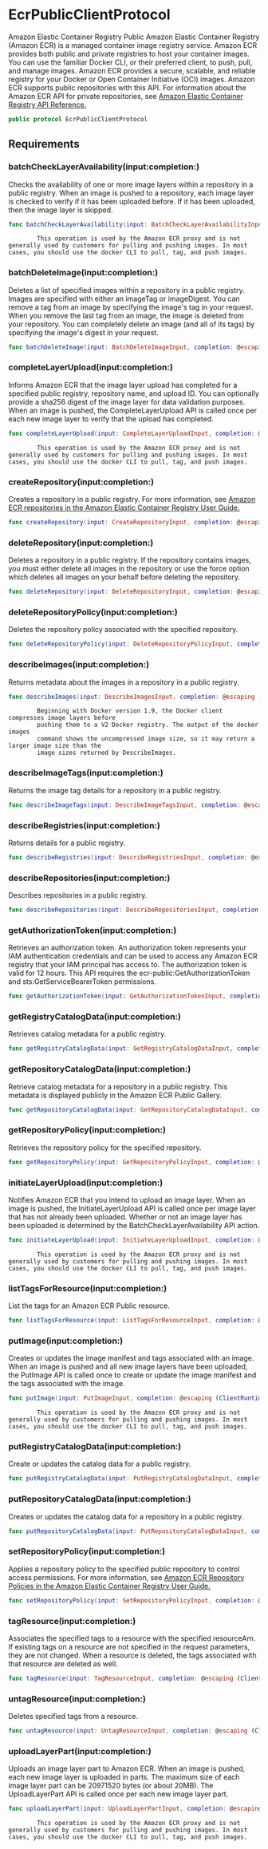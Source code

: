 # EcrPublicClientProtocol

<fullname>Amazon Elastic Container Registry Public</fullname>
Amazon Elastic Container Registry (Amazon ECR) is a managed container image registry service. Amazon ECR provides both
public and private registries to host your container images. You can use the familiar
Docker CLI, or their preferred client, to push, pull, and manage images. Amazon ECR provides a
secure, scalable, and reliable registry for your Docker or Open Container Initiative (OCI)
images. Amazon ECR supports public repositories with this API. For information about the Amazon ECR
API for private repositories, see <a href="https:​//docs.aws.amazon.com/AmazonECR/latest/APIReference/Welcome.html">Amazon Elastic Container Registry API Reference.

``` swift
public protocol EcrPublicClientProtocol 
```

## Requirements

### batchCheckLayerAvailability(input:​completion:​)

Checks the availability of one or more image layers within a repository in a public
registry. When an image is pushed to a repository, each image layer is checked to verify if
it has been uploaded before. If it has been uploaded, then the image layer is
skipped.

``` swift
func batchCheckLayerAvailability(input: BatchCheckLayerAvailabilityInput, completion: @escaping (ClientRuntime.SdkResult<BatchCheckLayerAvailabilityOutputResponse, BatchCheckLayerAvailabilityOutputError>) -> Void)
```

``` 
        This operation is used by the Amazon ECR proxy and is not generally used by customers for pulling and pushing images. In most cases, you should use the docker CLI to pull, tag, and push images.
```

### batchDeleteImage(input:​completion:​)

Deletes a list of specified images within a repository in a public registry. Images are
specified with either an imageTag or imageDigest.
You can remove a tag from an image by specifying the image's tag in your request. When
you remove the last tag from an image, the image is deleted from your repository.
You can completely delete an image (and all of its tags) by specifying the image's
digest in your request.

``` swift
func batchDeleteImage(input: BatchDeleteImageInput, completion: @escaping (ClientRuntime.SdkResult<BatchDeleteImageOutputResponse, BatchDeleteImageOutputError>) -> Void)
```

### completeLayerUpload(input:​completion:​)

Informs Amazon ECR that the image layer upload has completed for a specified public registry,
repository name, and upload ID. You can optionally provide a sha256 digest of
the image layer for data validation purposes.
When an image is pushed, the CompleteLayerUpload API is called once per each new image
layer to verify that the upload has completed.

``` swift
func completeLayerUpload(input: CompleteLayerUploadInput, completion: @escaping (ClientRuntime.SdkResult<CompleteLayerUploadOutputResponse, CompleteLayerUploadOutputError>) -> Void)
```

``` 
        This operation is used by the Amazon ECR proxy and is not generally used by customers for pulling and pushing images. In most cases, you should use the docker CLI to pull, tag, and push images.
```

### createRepository(input:​completion:​)

Creates a repository in a public registry. For more information, see <a href="https:​//docs.aws.amazon.com/AmazonECR/latest/userguide/Repositories.html">Amazon ECR
repositories in the Amazon Elastic Container Registry User Guide.

``` swift
func createRepository(input: CreateRepositoryInput, completion: @escaping (ClientRuntime.SdkResult<CreateRepositoryOutputResponse, CreateRepositoryOutputError>) -> Void)
```

### deleteRepository(input:​completion:​)

Deletes a repository in a public registry. If the repository contains images, you must
either delete all images in the repository or use the force option which
deletes all images on your behalf before deleting the repository.

``` swift
func deleteRepository(input: DeleteRepositoryInput, completion: @escaping (ClientRuntime.SdkResult<DeleteRepositoryOutputResponse, DeleteRepositoryOutputError>) -> Void)
```

### deleteRepositoryPolicy(input:​completion:​)

Deletes the repository policy associated with the specified repository.

``` swift
func deleteRepositoryPolicy(input: DeleteRepositoryPolicyInput, completion: @escaping (ClientRuntime.SdkResult<DeleteRepositoryPolicyOutputResponse, DeleteRepositoryPolicyOutputError>) -> Void)
```

### describeImages(input:​completion:​)

Returns metadata about the images in a repository in a public registry.

``` swift
func describeImages(input: DescribeImagesInput, completion: @escaping (ClientRuntime.SdkResult<DescribeImagesOutputResponse, DescribeImagesOutputError>) -> Void)
```

``` 
        Beginning with Docker version 1.9, the Docker client compresses image layers before
        pushing them to a V2 Docker registry. The output of the docker images
        command shows the uncompressed image size, so it may return a larger image size than the
        image sizes returned by DescribeImages.
```

### describeImageTags(input:​completion:​)

Returns the image tag details for a repository in a public registry.

``` swift
func describeImageTags(input: DescribeImageTagsInput, completion: @escaping (ClientRuntime.SdkResult<DescribeImageTagsOutputResponse, DescribeImageTagsOutputError>) -> Void)
```

### describeRegistries(input:​completion:​)

Returns details for a public registry.

``` swift
func describeRegistries(input: DescribeRegistriesInput, completion: @escaping (ClientRuntime.SdkResult<DescribeRegistriesOutputResponse, DescribeRegistriesOutputError>) -> Void)
```

### describeRepositories(input:​completion:​)

Describes repositories in a public registry.

``` swift
func describeRepositories(input: DescribeRepositoriesInput, completion: @escaping (ClientRuntime.SdkResult<DescribeRepositoriesOutputResponse, DescribeRepositoriesOutputError>) -> Void)
```

### getAuthorizationToken(input:​completion:​)

Retrieves an authorization token. An authorization token represents your IAM
authentication credentials and can be used to access any Amazon ECR registry that your IAM
principal has access to. The authorization token is valid for 12 hours. This API requires
the ecr-public:​GetAuthorizationToken and
sts:​GetServiceBearerToken permissions.

``` swift
func getAuthorizationToken(input: GetAuthorizationTokenInput, completion: @escaping (ClientRuntime.SdkResult<GetAuthorizationTokenOutputResponse, GetAuthorizationTokenOutputError>) -> Void)
```

### getRegistryCatalogData(input:​completion:​)

Retrieves catalog metadata for a public registry.

``` swift
func getRegistryCatalogData(input: GetRegistryCatalogDataInput, completion: @escaping (ClientRuntime.SdkResult<GetRegistryCatalogDataOutputResponse, GetRegistryCatalogDataOutputError>) -> Void)
```

### getRepositoryCatalogData(input:​completion:​)

Retrieve catalog metadata for a repository in a public registry. This metadata is
displayed publicly in the Amazon ECR Public Gallery.

``` swift
func getRepositoryCatalogData(input: GetRepositoryCatalogDataInput, completion: @escaping (ClientRuntime.SdkResult<GetRepositoryCatalogDataOutputResponse, GetRepositoryCatalogDataOutputError>) -> Void)
```

### getRepositoryPolicy(input:​completion:​)

Retrieves the repository policy for the specified repository.

``` swift
func getRepositoryPolicy(input: GetRepositoryPolicyInput, completion: @escaping (ClientRuntime.SdkResult<GetRepositoryPolicyOutputResponse, GetRepositoryPolicyOutputError>) -> Void)
```

### initiateLayerUpload(input:​completion:​)

Notifies Amazon ECR that you intend to upload an image layer.
When an image is pushed, the InitiateLayerUpload API is called once per image layer that
has not already been uploaded. Whether or not an image layer has been uploaded is
determined by the BatchCheckLayerAvailability API action.

``` swift
func initiateLayerUpload(input: InitiateLayerUploadInput, completion: @escaping (ClientRuntime.SdkResult<InitiateLayerUploadOutputResponse, InitiateLayerUploadOutputError>) -> Void)
```

``` 
        This operation is used by the Amazon ECR proxy and is not generally used by customers for pulling and pushing images. In most cases, you should use the docker CLI to pull, tag, and push images.
```

### listTagsForResource(input:​completion:​)

List the tags for an Amazon ECR Public resource.

``` swift
func listTagsForResource(input: ListTagsForResourceInput, completion: @escaping (ClientRuntime.SdkResult<ListTagsForResourceOutputResponse, ListTagsForResourceOutputError>) -> Void)
```

### putImage(input:​completion:​)

Creates or updates the image manifest and tags associated with an image.
When an image is pushed and all new image layers have been uploaded, the PutImage API is
called once to create or update the image manifest and the tags associated with the
image.

``` swift
func putImage(input: PutImageInput, completion: @escaping (ClientRuntime.SdkResult<PutImageOutputResponse, PutImageOutputError>) -> Void)
```

``` 
        This operation is used by the Amazon ECR proxy and is not generally used by customers for pulling and pushing images. In most cases, you should use the docker CLI to pull, tag, and push images.
```

### putRegistryCatalogData(input:​completion:​)

Create or updates the catalog data for a public registry.

``` swift
func putRegistryCatalogData(input: PutRegistryCatalogDataInput, completion: @escaping (ClientRuntime.SdkResult<PutRegistryCatalogDataOutputResponse, PutRegistryCatalogDataOutputError>) -> Void)
```

### putRepositoryCatalogData(input:​completion:​)

Creates or updates the catalog data for a repository in a public registry.

``` swift
func putRepositoryCatalogData(input: PutRepositoryCatalogDataInput, completion: @escaping (ClientRuntime.SdkResult<PutRepositoryCatalogDataOutputResponse, PutRepositoryCatalogDataOutputError>) -> Void)
```

### setRepositoryPolicy(input:​completion:​)

Applies a repository policy to the specified public repository to control access
permissions. For more information, see <a href="https:​//docs.aws.amazon.com/AmazonECR/latest/userguide/repository-policies.html">Amazon ECR Repository
Policies in the Amazon Elastic Container Registry User Guide.

``` swift
func setRepositoryPolicy(input: SetRepositoryPolicyInput, completion: @escaping (ClientRuntime.SdkResult<SetRepositoryPolicyOutputResponse, SetRepositoryPolicyOutputError>) -> Void)
```

### tagResource(input:​completion:​)

Associates the specified tags to a resource with the specified resourceArn.
If existing tags on a resource are not specified in the request parameters, they are not
changed. When a resource is deleted, the tags associated with that resource are deleted as
well.

``` swift
func tagResource(input: TagResourceInput, completion: @escaping (ClientRuntime.SdkResult<TagResourceOutputResponse, TagResourceOutputError>) -> Void)
```

### untagResource(input:​completion:​)

Deletes specified tags from a resource.

``` swift
func untagResource(input: UntagResourceInput, completion: @escaping (ClientRuntime.SdkResult<UntagResourceOutputResponse, UntagResourceOutputError>) -> Void)
```

### uploadLayerPart(input:​completion:​)

Uploads an image layer part to Amazon ECR.
When an image is pushed, each new image layer is uploaded in parts. The maximum size of
each image layer part can be 20971520 bytes (or about 20MB). The UploadLayerPart API is
called once per each new image layer part.

``` swift
func uploadLayerPart(input: UploadLayerPartInput, completion: @escaping (ClientRuntime.SdkResult<UploadLayerPartOutputResponse, UploadLayerPartOutputError>) -> Void)
```

``` 
        This operation is used by the Amazon ECR proxy and is not generally used by customers for pulling and pushing images. In most cases, you should use the docker CLI to pull, tag, and push images.
```
